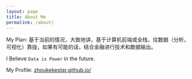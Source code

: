 ```yaml
---
layout: page
title: About Me
permalink: /about/
---
```


My Plan: 基于当前的情况，大致地讲，基于计算机前端或全栈，往数据（分析，可视化）靠拢，如果有可能的话，结合金融进行技术和数据输出。

I Believe `Data is Power` in the future.

My Profile: [zhoukekestar.github.io/](http://zhoukekestar.github.io/)
